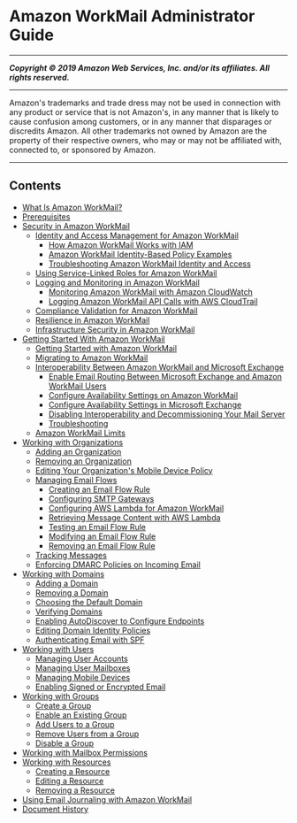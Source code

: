 # Amazon WorkMail Administrator Guide

-----
*****Copyright &copy; 2019 Amazon Web Services, Inc. and/or its affiliates. All rights reserved.*****

-----
Amazon's trademarks and trade dress may not be used in 
     connection with any product or service that is not Amazon's, 
     in any manner that is likely to cause confusion among customers, 
     or in any manner that disparages or discredits Amazon. All other 
     trademarks not owned by Amazon are the property of their respective
     owners, who may or may not be affiliated with, connected to, or 
     sponsored by Amazon.

-----
## Contents
+ [What Is Amazon WorkMail?](what_is.md)
+ [Prerequisites](prereqs.md)
+ [Security in Amazon WorkMail](security.md)
   + [Identity and Access Management for Amazon WorkMail](security-iam.md)
      + [How Amazon WorkMail Works with IAM](security_iam_service-with-iam.md)
      + [Amazon WorkMail Identity-Based Policy Examples](security_iam_id-based-policy-examples.md)
      + [Troubleshooting Amazon WorkMail Identity and Access](security_iam_troubleshoot.md)
   + [Using Service-Linked Roles for Amazon WorkMail](using-service-linked-roles.md)
   + [Logging and Monitoring in Amazon WorkMail](monitoring-overview.md)
      + [Monitoring Amazon WorkMail with Amazon CloudWatch](monitoring-workmail-cloudwatch.md)
      + [Logging Amazon WorkMail API Calls with AWS CloudTrail](logging-using-cloudtrail.md)
   + [Compliance Validation for Amazon WorkMail](compliance.md)
   + [Resilience in Amazon WorkMail](disaster-recovery-resiliency.md)
   + [Infrastructure Security in Amazon WorkMail](infrastructure-security.md)
+ [Getting Started With Amazon WorkMail](getting_started.md)
   + [Getting Started with Amazon WorkMail](howto-start.md)
   + [Migrating to Amazon WorkMail](migration_overview.md)
   + [Interoperability Between Amazon WorkMail and Microsoft Exchange](interoperability.md)
      + [Enable Email Routing Between Microsoft Exchange and Amazon WorkMail Users](setup-msexchange.md)
      + [Configure Availability Settings on Amazon WorkMail](enable_interop_wm.md)
      + [Configure Availability Settings in Microsoft Exchange](enable_interop_ms.md)
      + [Disabling Interoperability and Decommissioning Your Mail Server](disable_interop.md)
      + [Troubleshooting](troubleshooting_interop.md)
   + [Amazon WorkMail Limits](workmail_limits.md)
+ [Working with Organizations](organizations_overview.md)
   + [Adding an Organization](add_new_organization.md)
   + [Removing an Organization](remove_organization.md)
   + [Editing Your Organization's Mobile Device Policy](edit_organization_mobile_policy.md)
   + [Managing Email Flows](email-flows.md)
      + [Creating an Email Flow Rule](create-email-rules.md)
      + [Configuring SMTP Gateways](smtp-gateway.md)
      + [Configuring AWS Lambda for Amazon WorkMail](lambda.md)
      + [Retrieving Message Content with AWS Lambda](lambda-content.md)
      + [Testing an Email Flow Rule](test-email-flow-rule.md)
      + [Modifying an Email Flow Rule](modify-email-flow-rule.md)
      + [Removing an Email Flow Rule](remove-email-flow-rule.md)
   + [Tracking Messages](tracking.md)
   + [Enforcing DMARC Policies on Incoming Email](inbound-dmarc.md)
+ [Working with Domains](domains_overview.md)
   + [Adding a Domain](add_domain.md)
   + [Removing a Domain](remove_domain.md)
   + [Choosing the Default Domain](default_domain.md)
   + [Verifying Domains](domain_verification.md)
   + [Enabling AutoDiscover to Configure Endpoints](autodiscover.md)
   + [Editing Domain Identity Policies](editing_domains.md)
   + [Authenticating Email with SPF](authenticate_domain.md)
+ [Working with Users](users_overview.md)
   + [Managing User Accounts](manage-users.md)
   + [Managing User Mailboxes](manage-mailboxes.md)
   + [Managing Mobile Devices](manage-devices.md)
   + [Enabling Signed or Encrypted Email](enable_encryption.md)
+ [Working with Groups](groups_overview.md)
   + [Create a Group](add_new_group.md)
   + [Enable an Existing Group](enable_existing_group.md)
   + [Add Users to a Group](add-group-users.md)
   + [Remove Users from a Group](remove-group-users.md)
   + [Disable a Group](remove_group.md)
+ [Working with Mailbox Permissions](mail_perms_overview.md)
+ [Working with Resources](resources_overview.md)
   + [Creating a Resource](create_resource.md)
   + [Editing a Resource](edit_resource.md)
   + [Removing a Resource](remove_resource.md)
+ [Using Email Journaling with Amazon WorkMail](journaling_overview.md)
+ [Document History](DocumentHistory.md)
